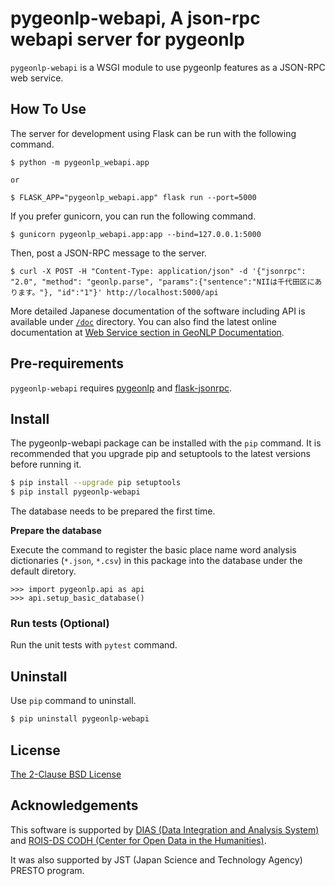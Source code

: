 # pygeonlp-webapi, A json-rpc webapi server for pygeonlp

`pygeonlp-webapi` is a WSGI module to use pygeonlp features as a JSON-RPC web service.

## How To Use

The server for development using Flask can be run with the following command.

```shell
$ python -m pygeonlp_webapi.app

or

$ FLASK_APP="pygeonlp_webapi.app" flask run --port=5000
```

If you prefer gunicorn, you can run the following command.

```shell
$ gunicorn pygeonlp_webapi.app:app --bind=127.0.0.1:5000
```

Then, post a JSON-RPC message to the server.

```shell
$ curl -X POST -H "Content-Type: application/json" -d '{"jsonrpc": "2.0", "method": "geonlp.parse", "params":{"sentence":"NIIは千代田区にあります。"}, "id":"1"}' http://localhost:5000/api
```

More detailed Japanese documentation of the software including API is
available under <a href="doc/">`/doc`</a> directory.
You can also find the latest online documentation at
[Web Service section in GeoNLP Documentation](http://geonlp.ex.nii.ac.jp/doc/pygeonlp/webapi_doc/index.html).

## Pre-requirements

`pygeonlp-webapi` requires [pygeonlp](https://github.com/geonlp-platform/pygeonlp) and 
[flask-jsonrpc](https://github.com/cenobites/flask-jsonrpc).

## Install

The pygeonlp-webapi package can be installed with the `pip` command.
It is recommended that you upgrade pip and setuptools to
the latest versions before running it.

```sh
$ pip install --upgrade pip setuptools
$ pip install pygeonlp-webapi
```

The database needs to be prepared the first time.

**Prepare the database**

Execute the command to register the basic place name word analysis dictionaries
(`*.json`, `*.csv`) in this package into the database under the default diretory.

```
>>> import pygeonlp.api as api
>>> api.setup_basic_database()
```

### Run tests (Optional)

Run the unit tests with `pytest` command.


## Uninstall

Use `pip` command to uninstall.

```sh
$ pip uninstall pygeonlp-webapi
```

## License

[The 2-Clause BSD License](https://licenses.opensource.jp/BSD-2-Clause/BSD-2-Clause.html)

## Acknowledgements

This software is supported by [DIAS (Data Integration and Analysis System)](https://dias.ex.nii.ac.jp/) and
[ROIS-DS CODH (Center for Open Data in the Humanities)](http://codh.rois.ac.jp/).

It was also supported by JST (Japan Science and Technology Agency) PRESTO program.
